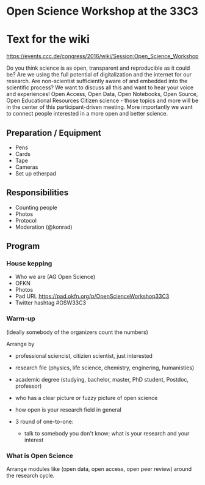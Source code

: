 # Open Science Workshop at the 33C3

# Text for the wiki

https://events.ccc.de/congress/2016/wiki/Session:Open_Science_Workshop

Do you think science is as open, transparent and reproducible as it
could be? Are we using the full potential of digitalization and the
internet for our research. Are non-scientist sufficiently aware of and
embedded into the scientific process? We want to discuss all this and
want to hear your voice and experiences! Open Access, Open Data, Open
Notebooks, Open Source, Open Educational Resources Citizen science -
those topics and more will be in the center of this participant-driven
meeting. More importantly we want to connect people interested in a
more open and better science.

## Preparation / Equipment

- Pens
- Cards
- Tape
- Cameras
- Set up etherpad

## Responsibilities

- Counting people
- Photos
- Protocol
- Moderation (@konrad)

## Program

### House kepping


- Who we are (AG Open Science)
- OFKN
- Photos
- Pad URL https://pad.okfn.org/p/OpenScienceWorkshop33C3
- Twitter hashtag #OSW33C3

### Warm-up 

(ideally somebody of the organizers count the numbers)

Arrange by
- professional sciencist, citizien scientist, just interested
- research file (physics, life science, chemistry, enginering, humanisties)
- academic degree (studying, bachelor, master, PhD student, Postdoc, professor)
- who has a clear picture or fuzzy picture of open science
- how open is your research field in general

- 3 round of one-to-one:
  - talk to somebody you don't know; what is your research and your interest

### What is Open Science

Arrange modules like (open data, open access, open peer review) around
the research cycle.